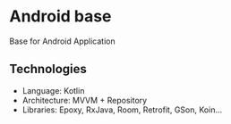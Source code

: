 # Android base

Base for Android Application

## Technologies

* Language: Kotlin
* Architecture: MVVM + Repository
* Libraries: Epoxy, RxJava, Room, Retrofit, GSon, Koin...
